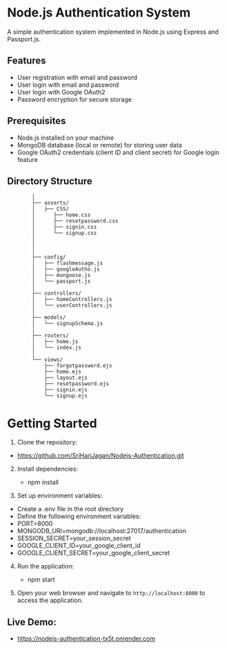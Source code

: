 
# Node.js Authentication System

A simple authentication system implemented in Node.js using Express and Passport.js.

## Features

- User registration with email and password
- User login with email and password
- User login with Google OAuth2
- Password encryption for secure storage




## Prerequisites

- Node.js installed on your machine
- MongoDB database (local or remote) for storing user data
- Google OAuth2 credentials (client ID and client secret) for Google login feature


## Directory Structure

            │
            ├── asserts/
            │   ├── CSS/
            │      ├── home.css
            │      ├── resetpassword.css
            │      ├── signin.css
            │      └── signup.css
            │   
            │       
            │
            ├── config/
            │   ├── flashmessage.js
            │   ├── googleAutho.js
            │   ├── mongoose.js
            │   └── passport.js
            │
            ├── controllers/
            │   ├── homeControllers.js
            │   └── userControllers.js
            │
            ├── models/
            │   └── signupSchema.js
            │
            ├── routers/
            │   ├── home.js
            │   └── index.js
            │
            └── views/
                ├── forgotpassword.ejs
                ├── home.ejs
                ├── layout.ejs
                ├── resetpassword.ejs
                ├── signin.ejs
                └── signup.ejs

  


# Getting Started

1. Clone the repository:

  - https://github.com/SriHariJagan/Nodejs-Authentication.git



2. Install dependencies:
   - npm install

   

3. Set up environment variables:
   
  - Create a .env file in the root directory
  - Define the following environment variables:
  - PORT=8000
  -  MONGODB_URI=mongodb://localhost:27017/authentication
  -  SESSION_SECRET=your_session_secret
  - GOOGLE_CLIENT_ID=your_google_client_id
  -  GOOGLE_CLIENT_SECRET=your_google_client_secret


4. Run the application:
   - npm start

5. Open your web browser and navigate to `http://localhost:8000` to access the application.

## Live Demo:
 - https://nodejs-authentication-tx5t.onrender.com 


